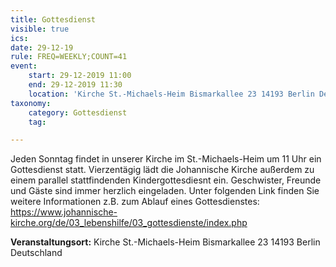 ```yaml
---
title: Gottesdienst
visible: true
ics: 
date: 29-12-19
rule: FREQ=WEEKLY;COUNT=41
event:
	start: 29-12-2019 11:00
	end: 29-12-2019 11:30
	location: 'Kirche St.-Michaels-Heim Bismarkallee 23 14193 Berlin Deutschland'
taxonomy:
	category: Gottesdienst
	tag: 

---
```

Jeden Sonntag findet in unserer Kirche im St.-Michaels-Heim um 11 Uhr ein Gottesdienst statt. Vierzentägig lädt die Johannische Kirche außerdem zu einem parallel stattfindenden Kindergottesdiesnt ein. Geschwister, Freunde und Gäste sind immer herzlich eingeladen. Unter folgenden Link finden Sie weitere Informationen z.B. zum Ablauf eines Gottesdienstes: https://www.johannische-kirche.org/de/03_lebenshilfe/03_gottesdienste/index.php


**Veranstaltungsort:** Kirche St.-Michaels-Heim Bismarkallee 23 14193 Berlin Deutschland

